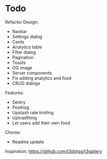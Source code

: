 # Todo

Refactor Design:

- Navbar
- Settings dialog
- Cards
- Analytics table
- Filter dialog
- Pagination
- Toasts
- OG image
- Server components
- Fix adding analytics and food
- CRUD dialogs

Features:

- Sentry
- Posthog
- Upstash rate limiting
- Uploadthing
- Let users add their own food

Chores:

- Readme update

Inspiration: https://github.com/t3dotgg/t3gallery
